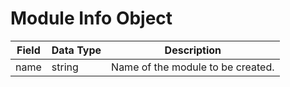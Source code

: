 # Module Info Object
Field | Data Type | Description
--- | --- | ---
name | string | Name of the module to be created.
